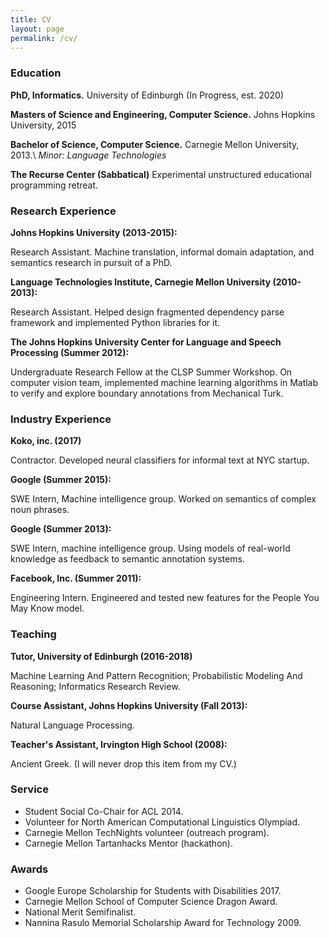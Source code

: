 ```yaml
---
title: CV
layout: page
permalink: /cv/
---
```


### Education

**PhD, Informatics.** University of Edinburgh (In Progress, est. 2020)

**Masters of Science and Engineering, Computer Science.** Johns Hopkins University, 2015

**Bachelor of Science, Computer Science.** Carnegie Mellon University, 2013.\\
*Minor: Language Technologies*

**The Recurse Center (Sabbatical)** Experimental unstructured educational programming retreat.

### Research Experience

**Johns Hopkins University (2013-2015):**

Research Assistant. Machine translation, informal domain adaptation, and semantics research in pursuit of a PhD.

**Language Technologies Institute, Carnegie Mellon University (2010-2013):**

Research Assistant. Helped design fragmented dependency parse framework and implemented Python libraries for it.

**The Johns Hopkins University Center for Language and Speech Processing (Summer 2012):**

Undergraduate Research Fellow at the CLSP Summer Workshop. On computer vision team, implemented machine learning algorithms in Matlab
to verify and explore boundary annotations from Mechanical Turk.

### Industry Experience

**Koko, inc. (2017)**

Contractor. Developed neural classifiers for informal text at NYC startup.

**Google (Summer 2015):**

SWE Intern, Machine intelligence group. Worked on semantics of complex noun phrases.

**Google (Summer 2013):**

SWE Intern, machine intelligence group. Using models of real-world knowledge as feedback to semantic annotation systems.

**Facebook, Inc. (Summer 2011):**

Engineering Intern. Engineered and tested new features for the People You May Know model.

### Teaching

**Tutor, University of Edinburgh (2016-2018)**

Machine Learning And Pattern Recognition; Probabilistic Modeling And Reasoning; Informatics Research Review.

**Course Assistant, Johns Hopkins University (Fall 2013):**

Natural Language Processing.

**Teacher's Assistant, Irvington High School (2008):**

Ancient Greek. (I will never drop this item from my CV.)

### Service
- Student Social Co-Chair for ACL 2014.
- Volunteer for North American Computational Linguistics Olympiad.
- Carnegie Mellon TechNights volunteer (outreach program).
- Carnegie Mellon Tartanhacks Mentor (hackathon).

### Awards
- Google Europe Scholarship for Students with Disabilities 2017.
- Carnegie Mellon School of Computer Science Dragon Award.
- National Merit Semifinalist.
- Nannina Rasulo Memorial Scholarship Award for Technology 2009.
